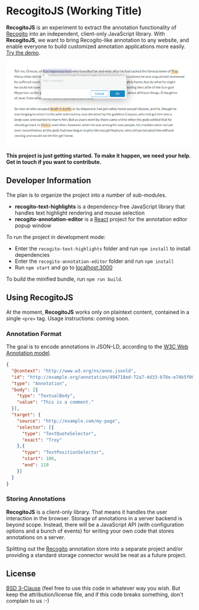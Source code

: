 # RecogitoJS (Working Title)

__RecogitoJS__ is an experiment to extract the annotation functionality
of [Recogito](https://recogito.pelagios.org) into an independent, client-only JavaScript library. With __RecogitoJS__, we want to bring Recogito-like 
annotation to any website, and enable everyone to build customized annotation
applications more easily. [Try the demo](https://pelagios.org/recogito-text-js/).

![Screenshot](screenshot.png)

__This project is just getting started. To make it happen, we need your help. Get in touch if you want to contribute.__

## Developer Information

The plan is to organize the project into a number of sub-modules.

- __recogito-text-highlights__ is a dependency-free JavaScript
  library that handles text highlight rendering and mouse selection
- __recogito-annotation-editor__ is a [React](https://reactjs.org/)
  project for the annotation editor popup window

To run the project in development mode:

- Enter the `recogito-text-highlights` folder and run `npm install` to install dependencies
- Enter the `recogito-annotation-editor` folder and run `npm install`
- Run `npm start` and go to [localhost:3000](http://localhost:3000)

To build the minified bundle, run `npm run build`.

## Using RecogitoJS

At the moment, __RecogitoJS__ works only on plaintext content,
contained in a single `<pre>` tag. Usage instructions: coming soon.

### Annotation Format

The goal is to encode annotations in JSON-LD, according to the
[W3C Web Annotation model](https://www.w3.org/TR/annotation-model/).

```json
{
  "@context": "http://www.w3.org/ns/anno.jsonld",
  "id": "http://example.org/annotation/494718ed-72a7-4d33-b78e-e74b5f00259e",
  "type": "Annotation",
  "body": [{
    "type": "TextualBody",
    "value": "This is a comment."
  }],
  "target": {
    "source": "http://example.com/my-page",
    "selector": [{
      "type": "TextQuoteSelector",
      "exact": "Troy"
    },{
      "type": "TextPositionSelector",
      "start": 106,
      "end": 110
    }]
  }
}
```

### Storing Annotations

__RecogitoJS__ is a client-only library. That means it handles the
user interaction in the browser. Storage of annotations in a server
backend is beyond scope. Instead, there will be a JavaScript API
(with configuration options and a bunch of events) for writing your
own code that stores annotations on a server. 

Splitting out the [Recogito](https://github.com/pelagios/recogito2)
annotation store into a separate project and/or providing a standard
storage connector would be neat as a future project.

## License

[BSD 3-Clause](LICENSE) (feel free to use this code in whatever way
you wish. But keep the attribution/license file, and if this code
breaks something, don't complain to us :-) 


